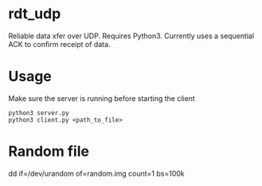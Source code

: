 # rdt_udp
Reliable data xfer over UDP.
Requires Python3.
Currently uses a sequential ACK to confirm receipt of data.

# Usage
Make sure the server is running before starting the client

	python3 server.py
	python3 client.py <path_to_file>

# Random file
dd if=/dev/urandom of=random.img count=1 bs=100k
